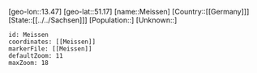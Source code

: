 ﻿---
location: [51.17,13.47]
mapzoom: [7,12] 
mapmarker: city 
type: City
tags:
- geo/City


SpocWebEntityId: 32386
isDeleted: false
confidential: public

---
[geo-lon::13.47]
[geo-lat::51.17]
[name::Meissen]
[Country::[[Germany]]]
[State::[[../../Sachsen]]]
[Population::]
[Unknown::]


```leaflet
id: Meissen
coordinates: [[Meissen]]
markerFile: [[Meissen]]
defaultZoom: 11 
maxZoom: 18
```
